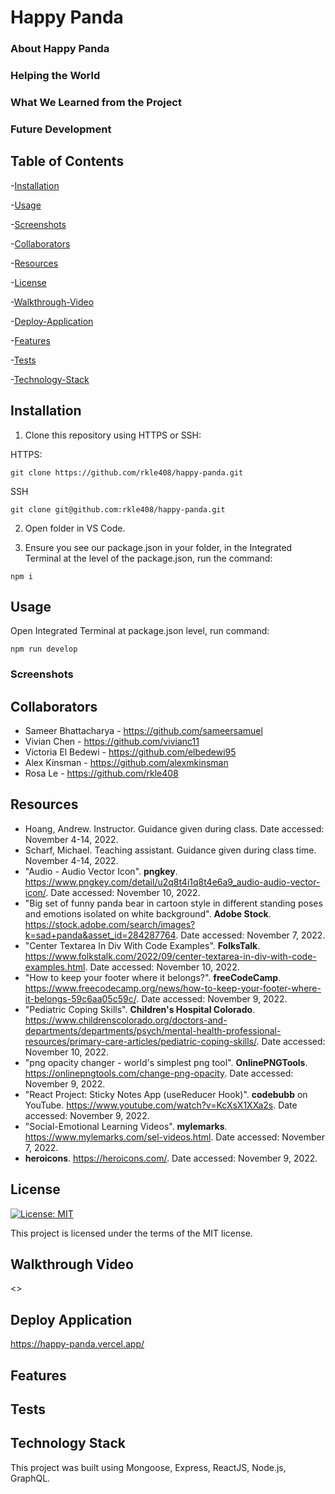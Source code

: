 # Happy Panda

### About Happy Panda


### Helping the World


### What We Learned from the Project


### Future Development


## Table of Contents

-[Installation](#installation)

-[Usage](#usage)

-[Screenshots](#screenshots)

-[Collaborators](#collaborators)

-[Resources](#resources)

-[License](#license)

-[Walkthrough-Video](#walkthrough-video)

-[Deploy-Application](#deploy-application)

-[Features](#features)

-[Tests](#tests)

-[Technology-Stack](#technology-stack)

## Installation

1) Clone this repository using HTTPS or SSH:

HTTPS:
````
git clone https://github.com/rkle408/happy-panda.git
````

SSH
````
git clone git@github.com:rkle408/happy-panda.git
````
2) Open folder in VS Code.

3) Ensure you see our package.json in your folder, in the Integrated Terminal at the level of the package.json, run the command:
````
npm i
````

## Usage

Open Integrated Terminal at package.json level, run command:
````
npm run develop
````

### Screenshots



## Collaborators

- Sameer Bhattacharya - <https://github.com/sameersamuel>
- Vivian Chen - <https://github.com/vivianc11>
- Victoria El Bedewi - <https://github.com/elbedewi95>
- Alex Kinsman - <https://github.com/alexmkinsman>
- Rosa Le - <https://github.com/rkle408>

## Resources

- Hoang, Andrew. Instructor. Guidance given during class. Date accessed: November 4-14, 2022.
- Scharf, Michael. Teaching assistant. Guidance given during class time. November 4-14, 2022.
- "Audio - Audio Vector Icon". <b>pngkey</b>. <https://www.pngkey.com/detail/u2q8t4i1q8t4e6a9_audio-audio-vector-icon/>. Date accessed: November 10, 2022.
- "Big set of funny panda bear in cartoon style in different standing poses and emotions isolated on white background". <b>Adobe Stock</b>. <https://stock.adobe.com/search/images?k=sad+panda&asset_id=284287764>. Date accessed: November 7, 2022.
- "Center Textarea In Div With Code Examples". <b>FolksTalk</b>. <https://www.folkstalk.com/2022/09/center-textarea-in-div-with-code-examples.html>. Date accessed: November 10, 2022. 
- "How to keep your footer where it belongs?". <b>freeCodeCamp</b>. <https://www.freecodecamp.org/news/how-to-keep-your-footer-where-it-belongs-59c6aa05c59c/>. Date accessed: November 9, 2022.
- "Pediatric Coping Skills". <b>Children's Hospital Colorado</b>. <https://www.childrenscolorado.org/doctors-and-departments/departments/psych/mental-health-professional-resources/primary-care-articles/pediatric-coping-skills/>. Date accessed: November 10, 2022.
- "png opacity changer - world's simplest png tool". <b>OnlinePNGTools</b>. <https://onlinepngtools.com/change-png-opacity>. Date accessed: November 9, 2022.
- "React Project: Sticky Notes App (useReducer Hook)". <b>codebubb</b> on YouTube. <https://www.youtube.com/watch?v=KcXsX1XXa2s>. Date accessed: November 9, 2022.
- "Social-Emotional Learning Videos". <b>mylemarks</b>. <https://www.mylemarks.com/sel-videos.html>. Date accessed: November 7, 2022.
- <b>heroicons</b>. <https://heroicons.com/>. Date accessed: November 9, 2022.

## License

[![License: MIT](https://img.shields.io/badge/License-MIT-yellow.svg)](https://opensource.org/licenses/MIT)

This project is licensed under the terms of the MIT license.

## Walkthrough Video

<>

## Deploy Application

<https://happy-panda.vercel.app/>

## Features



## Tests



## Technology Stack

This project was built using Mongoose, Express, ReactJS, Node.js, GraphQL.